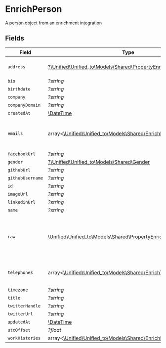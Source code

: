 # EnrichPerson

A person object from an enrichment integration


## Fields

| Field                                                                                                                | Type                                                                                                                 | Required                                                                                                             | Description                                                                                                          |
| -------------------------------------------------------------------------------------------------------------------- | -------------------------------------------------------------------------------------------------------------------- | -------------------------------------------------------------------------------------------------------------------- | -------------------------------------------------------------------------------------------------------------------- |
| `address`                                                                                                            | [?\Unified\Unified_to\Models\Shared\PropertyEnrichPersonAddress](../../models/shared/PropertyEnrichPersonAddress.md) | :heavy_minus_sign:                                                                                                   | The address of the person                                                                                            |
| `bio`                                                                                                                | *?string*                                                                                                            | :heavy_minus_sign:                                                                                                   | N/A                                                                                                                  |
| `birthdate`                                                                                                          | *?string*                                                                                                            | :heavy_minus_sign:                                                                                                   | N/A                                                                                                                  |
| `company`                                                                                                            | *?string*                                                                                                            | :heavy_minus_sign:                                                                                                   | N/A                                                                                                                  |
| `companyDomain`                                                                                                      | *?string*                                                                                                            | :heavy_minus_sign:                                                                                                   | N/A                                                                                                                  |
| `createdAt`                                                                                                          | [\DateTime](https://www.php.net/manual/en/class.datetime.php)                                                        | :heavy_minus_sign:                                                                                                   | N/A                                                                                                                  |
| `emails`                                                                                                             | array<[\Unified\Unified_to\Models\Shared\EnrichEmail](../../models/shared/EnrichEmail.md)>                           | :heavy_minus_sign:                                                                                                   | An array of email addresses for this person                                                                          |
| `facebookUrl`                                                                                                        | *?string*                                                                                                            | :heavy_minus_sign:                                                                                                   | N/A                                                                                                                  |
| `gender`                                                                                                             | [?\Unified\Unified_to\Models\Shared\Gender](../../models/shared/Gender.md)                                           | :heavy_minus_sign:                                                                                                   | N/A                                                                                                                  |
| `githubUrl`                                                                                                          | *?string*                                                                                                            | :heavy_minus_sign:                                                                                                   | N/A                                                                                                                  |
| `githubUsername`                                                                                                     | *?string*                                                                                                            | :heavy_minus_sign:                                                                                                   | N/A                                                                                                                  |
| `id`                                                                                                                 | *?string*                                                                                                            | :heavy_minus_sign:                                                                                                   | N/A                                                                                                                  |
| `imageUrl`                                                                                                           | *?string*                                                                                                            | :heavy_minus_sign:                                                                                                   | N/A                                                                                                                  |
| `linkedinUrl`                                                                                                        | *?string*                                                                                                            | :heavy_minus_sign:                                                                                                   | N/A                                                                                                                  |
| `name`                                                                                                               | *?string*                                                                                                            | :heavy_minus_sign:                                                                                                   | N/A                                                                                                                  |
| `raw`                                                                                                                | [\Unified\Unified_to\Models\Shared\PropertyEnrichPersonRaw](../../models/shared/PropertyEnrichPersonRaw.md)          | :heavy_check_mark:                                                                                                   | The raw data returned by the integration for this person                                                             |
| `telephones`                                                                                                         | array<[\Unified\Unified_to\Models\Shared\EnrichTelephone](../../models/shared/EnrichTelephone.md)>                   | :heavy_minus_sign:                                                                                                   | An array of telephones for this person                                                                               |
| `timezone`                                                                                                           | *?string*                                                                                                            | :heavy_minus_sign:                                                                                                   | N/A                                                                                                                  |
| `title`                                                                                                              | *?string*                                                                                                            | :heavy_minus_sign:                                                                                                   | N/A                                                                                                                  |
| `twitterHandle`                                                                                                      | *?string*                                                                                                            | :heavy_minus_sign:                                                                                                   | N/A                                                                                                                  |
| `twitterUrl`                                                                                                         | *?string*                                                                                                            | :heavy_minus_sign:                                                                                                   | N/A                                                                                                                  |
| `updatedAt`                                                                                                          | [\DateTime](https://www.php.net/manual/en/class.datetime.php)                                                        | :heavy_minus_sign:                                                                                                   | N/A                                                                                                                  |
| `utcOffset`                                                                                                          | *?float*                                                                                                             | :heavy_minus_sign:                                                                                                   | N/A                                                                                                                  |
| `workHistories`                                                                                                      | array<[\Unified\Unified_to\Models\Shared\EnrichPersonWorkHistory](../../models/shared/EnrichPersonWorkHistory.md)>   | :heavy_minus_sign:                                                                                                   | N/A                                                                                                                  |